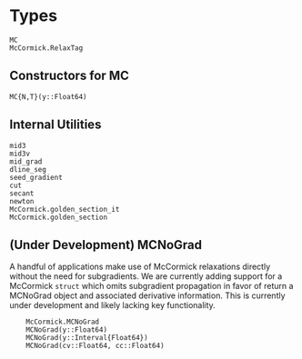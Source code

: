# Types

```@docs
MC
McCormick.RelaxTag
```

## Constructors for MC

```@docs
MC{N,T}(y::Float64)
```

## Internal Utilities

```@docs
mid3
mid3v
mid_grad
dline_seg
seed_gradient
cut
secant
newton
McCormick.golden_section_it
McCormick.golden_section
```

## (Under Development) MCNoGrad

A handful of applications make use of McCormick relaxations directly without the need for subgradients. We
are currently adding support for a McCormick `struct` which omits subgradient propagation in favor of return
a MCNoGrad object and associated derivative information. This is currently under development and likely 
lacking key functionality.

```@docs
    McCormick.MCNoGrad
    MCNoGrad(y::Float64)
    MCNoGrad(y::Interval{Float64})
    MCNoGrad(cv::Float64, cc::Float64)
```
